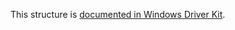 This structure is [documented in Windows Driver Kit](https://learn.microsoft.com/en-us/windows-hardware/drivers/ddi/wdm/ns-wdm-_device_object).
